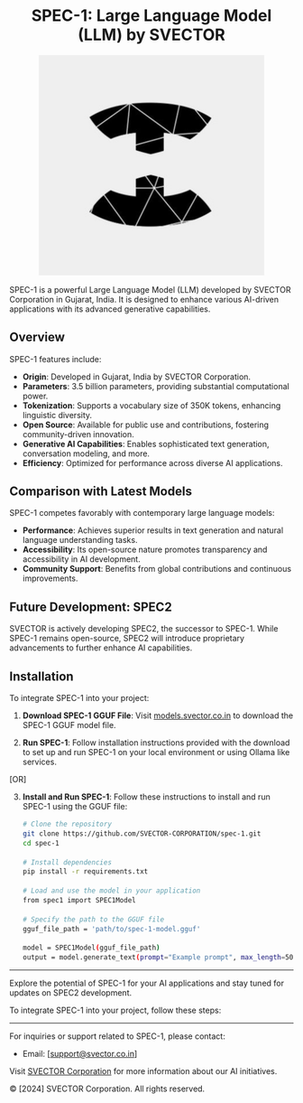 <div align="center">
  <h1>SPEC-1: Large Language Model (LLM) by SVECTOR</h1>
  <img src="SPEC_1.jpg" alt="SPEC-1" width="400">
</div>

SPEC-1 is a powerful Large Language Model (LLM) developed by SVECTOR Corporation in Gujarat, India. It is designed to enhance various AI-driven applications with its advanced generative capabilities.

## Overview

SPEC-1 features include:

- **Origin**: Developed in Gujarat, India by SVECTOR Corporation.
- **Parameters**: 3.5 billion parameters, providing substantial computational power.
- **Tokenization**: Supports a vocabulary size of 350K tokens, enhancing linguistic diversity.
- **Open Source**: Available for public use and contributions, fostering community-driven innovation.
- **Generative AI Capabilities**: Enables sophisticated text generation, conversation modeling, and more.
- **Efficiency**: Optimized for performance across diverse AI applications.

## Comparison with Latest Models

SPEC-1 competes favorably with contemporary large language models:

- **Performance**: Achieves superior results in text generation and natural language understanding tasks.
- **Accessibility**: Its open-source nature promotes transparency and accessibility in AI development.
- **Community Support**: Benefits from global contributions and continuous improvements.

## Future Development: SPEC2

SVECTOR is actively developing SPEC2, the successor to SPEC-1. While SPEC-1 remains open-source, SPEC2 will introduce proprietary advancements to further enhance AI capabilities.

## Installation

To integrate SPEC-1 into your project:

1. **Download SPEC-1 GGUF File**:
   Visit [models.svector.co.in](https://models.svector.co.in) to download the SPEC-1 GGUF model file.
   
2. **Run SPEC-1**: Follow installation instructions provided with the download to set up and run SPEC-1 on your local environment or using Ollama like services.

 [OR]

3. **Install and Run SPEC-1**:
   Follow these instructions to install and run SPEC-1 using the GGUF file:

   ```sh
   # Clone the repository
   git clone https://github.com/SVECTOR-CORPORATION/spec-1.git
   cd spec-1

   # Install dependencies
   pip install -r requirements.txt

   # Load and use the model in your application
   from spec1 import SPEC1Model

   # Specify the path to the GGUF file
   gguf_file_path = 'path/to/spec-1-model.gguf'

   model = SPEC1Model(gguf_file_path)
   output = model.generate_text(prompt="Example prompt", max_length=50)

---

Explore the potential of SPEC-1 for your AI applications and stay tuned for updates on SPEC2 development.

To integrate SPEC-1 into your project, follow these steps:

---

For inquiries or support related to SPEC-1, please contact:

- Email: [support@svector.co.in]

Visit [SVECTOR Corporation](https://www.svector.co.in) for more information about our AI initiatives.

© [2024] SVECTOR Corporation. All rights reserved.
